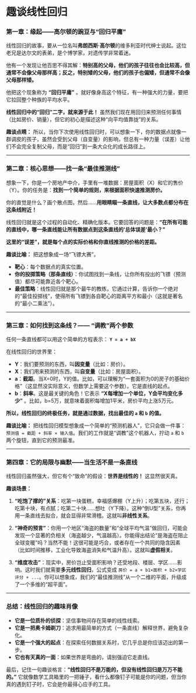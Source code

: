 # 趣谈线性回归

### 第一章：缘起——高尔顿的豌豆与“回归平庸”

线性回归的故事，要从一位名叫**弗朗西斯·高尔顿**的维多利亚时代绅士说起。这位老兄是达尔文的表弟，是个博学家，对遗传学非常着迷。

他有一个发现让他百思不得其解：**特别高的父母，他们的孩子往往也会比较高，但通常不会像父母那样高；反之，特别矮的父母，他们的孩子也偏矮，但通常不会像父母那样矮。**

他把这个现象称为 **“回归平庸”** 。就好像身高这个特征，有一种强大的力量，要把它拉回整个种族的平均水平。

**线性回归中的“回归”二字，就来源于此！** 虽然我们现在用回归来预测任何事情（比如房价、销量），但它的初心是描述这种“向平均值靠拢”的关系。

**趣谈点睛：** 所以，当你下次使用线性回归时，可以想象一下，你的数据点就像一群调皮的孩子，虽然会受到父母（自变量）的影响，但总有一种力量（误差）让他们不会完全复制父母，而是“回归”到一条大众化的成长路径上。

---

### 第二章：核心思想——找一条“最佳推测线”

想象一下，你是一个房地产中介，手里有一堆数据：房屋面积（X）和它的售价（Y）。你的任务是：**找到一个简单的规则，来根据面积快速推测房价。**

你的直觉是什么？画个散点图，然后……**用眼睛瞄一条直线，让大多数点都分布在这条线附近！**


线性回归就是这个过程的自动化、精确化版本。它要回答的问题是：**“在所有可能的直线中，哪一条直线能让所有数据点到这条直线的‘总体误差’最小？”**

**这里的“误差”，就是每个点的实际价格和你直线推测的价格的差距。**

**趣谈比喻：** 把这想象成一场“飞镖大赛”。
*   **靶心**：每个数据点的真实位置。
*   **你的投掷策略（那条直线）**：你试图找到一条线，让你所有投出的飞镖（预测值）都尽可能靠近各个靶心。
*   **最佳策略**：线性回归就是那个最牛的教练，它通过计算，告诉你一个绝对的“最佳投掷线”，使得所有飞镖到各自靶心的距离平方和最小（这就是著名的“最小二乘法”）。

---

### 第三章：如何找到这条线？—— “调教”两个参数

任何一条直线都可以用这个简单的方程表示：
**`Y = a + bX`**

在线性回归的世界里：
*   **Y**：我们要预测的东西，叫**因变量**（比如：房价）。
*   **X**：我们用来预测的东西，叫**自变量**（比如：房屋面积）。
*   **a**：**截距**。当X=0时，Y的值。比如，可以理解为“一套面积为0的房子的基础价格”（这显然没实际意义，但数学上需要这个参数）。它是直线的起点。
*   **b**：**斜率**。这是最关键的角色！它表示 **“X每增加一个单位，Y会平均变化多少”** 。比如，b=5万，就意味着面积每增加1平米，房价平均上涨5万元。

**所以，线性回归的终极任务，就是通过数据，找出最佳的 `a` 和 `b` 的值。**

**趣谈比喻：** 把线性回归模型想象成一个简单的“预测机器人”，它只会做一件事：`预测值 = 截距 + 斜率 × 输入值`。我们的工作就是“调教”这个机器人，拧动 `a` 和 `b` 两个旋钮，直到它的预测最准。

---

### 第四章：它的局限与幽默——当生活不是一条直线

线性回归虽然强大，但它有个“致命”的假设：**世界是线性的！** 这显然很天真。

**趣谈场景：**
1.  **“吃饱了撑的”关系**：吃第一块蛋糕，幸福感爆棚（Y上升）；吃第五块，还行；吃第十块，有点腻；吃第二十块……想吐（Y下降）。这种“倒U型”关系，你再用一条直线去拟合，就会显得非常滑稽。这就叫**非线性关系**。

2.  **“神奇的预言”**：你用一个地区“海盗的数量”和“全球平均气温”做回归，可能会发现一个显著的负相关（海盗越少，气温越高）。你能得出结论“是海盗在阻止全球变暖”吗？当然不能！这很可能是巧合，或者存在一个共同的隐含因素（比如时间推移，工业化导致海盗消失和气温升高）。这就叫**虚假相关**。

3.  **“维度攻击”**：现实中，房价岂止受面积影响？还受地段、楼层、学区……影响。这时我们就需要**多元线性回归**，公式变成 `房价 = a + b1×面积 + b2×学区评分 + ...`。你可以想象成，我们的“最佳推测线”从一个二维的平面，升级成了一个多维的“超平面”。

---

### 总结：线性回归的趣味肖像

*   **它是一位质朴的侦探**：坚信事物间存在简单的线性线索。
*   **它是一把奥卡姆剃刀**：追求用最简单的方式（一条直线）解释世界，避免复杂化。
*   **它是一个强大的起点**：在探索任何数据关系时，它几乎总是你应该迈出的第一步。
*   **它也有天真的一面**：如果世界是弯曲的，请别强迫它走直线。

最后，记住一句趣谈格言：**“线性回归不是万能的，但没有线性回归是万万不能的。”** 它就像数学工具箱里的一把锤子，看什么都像钉子可能是你的问题，但当你真的遇到钉子时，它会是你最得心应手的工具。
